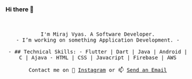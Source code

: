 ### Hi there 👋

<p align="center">
 <!-- <img src="https://user-images.githubusercontent.com/5679180/79618120-0daffb80-80be-11ea-819e-d2b0fa904d07.gif" width="27px"> -->
  <br><br>
  <samp>
I'm Miraj Vyas. A Software Developer.
   <br>
    - I’m working on something Application Development.
    - <br><br>
    - ## Technical Skills:
- Flutter | Dart | Java | Android | C | Ajava
- HTML | CSS | Javacript | Firebase | AWS
     <br><br>Contact me on 💬 <a href="https://www.instagram.com/miraj_1999/"> Instagram</a> or 📫 <a href="mailto:miraj12vyas@gmail.com"> Send an Email</a>
  </samp>
</p>


<!--
- 🔭 I’m currently working as ... Jr. Software Engineer
- 🌱 I’m currently learning ... Flutter
- 👯 I’m looking to collaborate on ... GitHub
- 💬 Ask me about ... Coding
- 📫 How to reach me: ...Instagram = https://www.instagram.com/miraj_1999/
- ⚡ Thought: ... The more you Learn, the more you Earn.
-->

